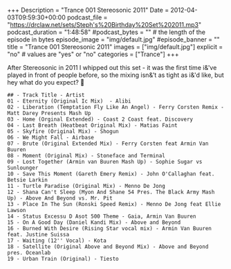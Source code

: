 +++
Description = "Trance 001 Stereosonic 2011"
Date = 2012-04-03T09:59:30+00:00
podcast_file = "https://drclaw.net/sets/Steph's%20Birthday%20Set%202011.mp3"
podcast_duration = "1:48:58"
#podcast_bytes = "" # the length of the episode in bytes
episode_image = "img/default.jpg"
#episode_banner = ""
title = "Trance 001 Stereosonic 2011"
images = ["img/default.jpg"]
explicit = "no" # values are "yes" or "no"
categories = ["Trance"]
+++

After Stereosonic in 2011 I whipped out this set - it was the first time i&'ve played in front of people before, so the mixing isn&'t as tight as i&'d like, but hey what do you expect? 🙂


```
## - Track Title - Artist
01 - Eternity (Original Ic Mix)  - Alibi
02 - Liberation (Temptation Fly Like An Angel) - Ferry Corsten Remix - Matt Darey Presents Mash Up
03 - Home (Orginal Extended) - Coast 2 Coast feat. Discovery
04 - Last Breath (Heatbeat Original Mix) - Matias Faint
05 - Skyfire (Original Mix) - Shogun
06 - We Might Fall - Airbase
07 - Brute (Original Extended Mix) - Ferry Corsten feat Armin Van Buuren
08 - Moment (Original Mix) - Stoneface and Terminal
09 - Lost Together (Armin van Buuren Mash Up) - Sophie Sugar vs Sunlounger
10 - Save This Moment (Gareth Emery Remix) - John O'Callaghan feat. Betsie Larkin
11 - Turtle Paradise (Original Mix) - Menno De Jong
12 - Shana Can't Sleep (Myon And Shane 54 Pres. The Black Army Mash Up) - Above And Beyond vs. Mr. Pit
13 - Place In The Sun (Ronski Speed Remix) - Menno De Jong feat Ellie Lawson
14 - Status Excessu D Asot 500 Theme - Gaia, Armin Van Buuren
15 - On A Good Day (Daniel Kandi Mix) - Above and Beyond
16 - Burned With Desire (Rising Star vocal mix) - Armin Van Buuren feat. Justine Suissa
17 - Waiting (12'' Vocal) - Kota
18 - Satellite (Original Above and Beyond Mix) - Above and Beyond pres. Oceanlab
19 - Urban Train (Original) - Tiesto
```